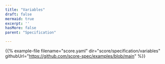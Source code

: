 ```yaml
---
title: "Variables"
draft: false
mermaid: true
excerpt: ''
hasMore: false
parent: "Specification"

---
```




{{% example-file filename="score.yaml" dir="score/specification/variables" githubUrl="https://github.com/score-spec/examples/blob/main" %}}
